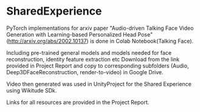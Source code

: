 # SharedExperience

 PyTorch implementations for arxiv paper "Audio-driven Talking Face Video Generation with Learning-based Personalized Head Pose"(http://arxiv.org/abs/2002.10137) is done in Colab Notebook(Talking Face).
 
Including pre-trained general models and models needed for face reconstruction, identity feature extraction etc
Download from the link provided in Project Report and copy to corresponding subfolders (Audio, Deep3DFaceReconstruction, render-to-video) in Google Drive.
 
 Video then generated was used in UnityProject for the Shared Experience using Wikitude SDk.
 
 Links for all resources are provided in the Project Report.
